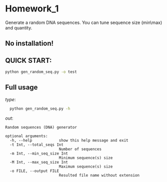 # Homework_1
  Generate a random DNA sequences. You can tune sequence size (min\max) and quantity.

## No installation!

## QUICK START:
  ```bash
  python gen_random_seq.py -o test
  ```

## Full usage
  
  *type*:
  
  ```bash
    python gen_random_seq.py -h
  ```
  
  *out*:
  
    Random sequences (DNA) generator

    optional arguments:
      -h, --help            show this help message and exit
      -t Int, --total_seqs Int
                            Number of sequences
      -m Int, --min_seq_size Int
                            Minimum sequence(s) size
      -M Int, --max_seq_size Int
                            Maximum sequence(s) size
      -o FILE, --output FILE
                            Resulted file name without extension
